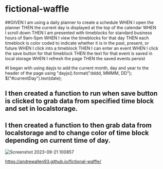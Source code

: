 # fictional-waffle
##GIVEN I am using a daily planner to create a schedule
WHEN I open the planner
THEN the current day is displayed at the top of the calendar
WHEN I scroll down
THEN I am presented with timeblocks for standard business hours of 9am&ndash;5pm
WHEN I view the timeblocks for that day
THEN each timeblock is color coded to indicate whether it is in the past, present, or future
WHEN I click into a timeblock
THEN I can enter an event
WHEN I click the save button for that timeblock
THEN the text for that event is saved in local storage
WHEN I refresh the page
THEN the saved events persist


#I began with using dayjs to add the current month, day and year to the header of the page using "dayjs().format("dddd, MMMM, DD");
$("#currentDay").text(date);

## I then created a function to run when save button is clicked to grab data from specified time block and set in localstorage.
## I then created a function to then grab data from localstorage and to change color of time block depending on current time of day.


![Screenshot 2023-09-21 100857](https://github.com/AndrewAllen93/fictional-waffle/assets/140868388/5f02163f-d225-4029-a2c6-446370f71511)

https://andrewallen93.github.io/fictional-waffle/

